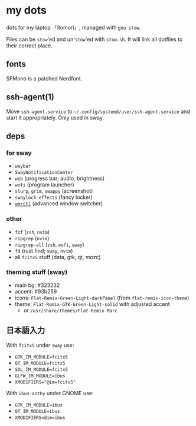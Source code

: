 # my dots

dots for my laptop 「itomori」, managed with `gnu stow`.

Files can be `stow`'ed and un'`stow`'ed with `stow.sh`.
It will link all dotfiles to their correct place.

## fonts
SFMono is a patched Nerdfont.

## ssh-agent(1)
Move `ssh-agent.service` to `~/.config/systemd/user/ssh-agent.service`
and start it appropriately.
Only used in sway.

## deps
### for sway
+ `waybar`
+ `SwayNotificationCenter`
+ `wob` (progress bar; audio, brightness)
+ `wofi` (program launcher)
+ `slurp`, `grim`, `swappy` (screenshot)
+ `swaylock-effects` (fancy locker)
+ [`wmrctl`](https://git.sr.ht/~brocellous/wlrctl) (advanced window switcher)

### other
+ `fzf` (`zsh`, `nvim`)
+ `ripgrep` (`nvim`)
+ `ripgrep-all` (`zsh`, `wofi`, `sway`)
+ `fd` (rust find; `sway`, `nvim`)
+ all `fcitx5` stuff (data, gtk, qt, mozc)

### theming stuff (sway)
+ main bg: #323232
+ accent: #93b259
+ icons: `Flat-Remix-Green-Light-darkPanel` (from `flat-remix-icon-theme`)
+ theme: `Flat-Remix-GTK-Green-Light-solid` with adjusted accent
  + or `/usr/share/themes/Flat-Remix-Marc`

## 日本語入力
With `fcitx5` under `sway` use:
+ `GTK_IM_MODULE=fcitx5`
+ `QT_IM_MODULE=fcitx5`
+ `SDL_IM_MODULE=fcitx5`
+ `GLFW_IM_MODULE=ibus`
+ `XMODIFIERS="@im=fcitx5"`

With `ibus-anthy` under GNOME use:
+ `GTK_IM_MODULE=ibus`
+ `QT_IM_MODULE=ibus`
+ `XMODIFIERS=@im=ibus`
